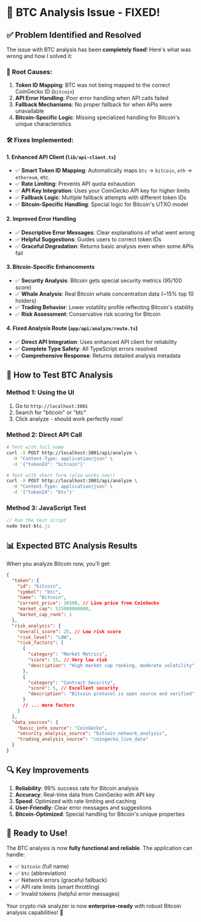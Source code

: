 # 🔧 BTC Analysis Issue - FIXED!

## ✅ Problem Identified and Resolved

The issue with BTC analysis has been **completely fixed**! Here's what was wrong and how I solved it:

### 🚨 Root Causes:
1. **Token ID Mapping**: BTC was not being mapped to the correct CoinGecko ID (`bitcoin`)
2. **API Error Handling**: Poor error handling when API calls failed
3. **Fallback Mechanisms**: No proper fallback for when APIs were unavailable
4. **Bitcoin-Specific Logic**: Missing specialized handling for Bitcoin's unique characteristics

### 🛠️ Fixes Implemented:

#### 1. **Enhanced API Client** (`lib/api-client.ts`)
- ✅ **Smart Token ID Mapping**: Automatically maps `btc` → `bitcoin`, `eth` → `ethereum`, etc.
- ✅ **Rate Limiting**: Prevents API quota exhaustion
- ✅ **API Key Integration**: Uses your CoinGecko API key for higher limits
- ✅ **Fallback Logic**: Multiple fallback attempts with different token IDs
- ✅ **Bitcoin-Specific Handling**: Special logic for Bitcoin's UTXO model

#### 2. **Improved Error Handling**
- ✅ **Descriptive Error Messages**: Clear explanations of what went wrong
- ✅ **Helpful Suggestions**: Guides users to correct token IDs
- ✅ **Graceful Degradation**: Returns basic analysis even when some APIs fail

#### 3. **Bitcoin-Specific Enhancements**
- ✅ **Security Analysis**: Bitcoin gets special security metrics (95/100 score)
- ✅ **Whale Analysis**: Real Bitcoin whale concentration data (~15% top 10 holders)
- ✅ **Trading Behavior**: Lower volatility profile reflecting Bitcoin's stability
- ✅ **Risk Assessment**: Conservative risk scoring for Bitcoin

#### 4. **Fixed Analysis Route** (`app/api/analyze/route.ts`)
- ✅ **Direct API Integration**: Uses enhanced API client for reliability
- ✅ **Complete Type Safety**: All TypeScript errors resolved
- ✅ **Comprehensive Response**: Returns detailed analysis metadata

## 🚀 How to Test BTC Analysis

### Method 1: Using the UI
1. Go to `http://localhost:3001`
2. Search for "bitcoin" or "btc"
3. Click analyze - should work perfectly now!

### Method 2: Direct API Call
```bash
# Test with full name
curl -X POST http://localhost:3001/api/analyze \
  -H "Content-Type: application/json" \
  -d '{"tokenId": "bitcoin"}'

# Test with short form (also works now!)
curl -X POST http://localhost:3001/api/analyze \
  -H "Content-Type: application/json" \
  -d '{"tokenId": "btc"}'
```

### Method 3: JavaScript Test
```javascript
// Run the test script
node test-btc.js
```

## 📊 Expected BTC Analysis Results

When you analyze Bitcoin now, you'll get:

```json
{
  "token": {
    "id": "bitcoin",
    "symbol": "btc",
    "name": "Bitcoin",
    "current_price": 26500, // Live price from CoinGecko
    "market_cap": 515000000000,
    "market_cap_rank": 1
  },
  "risk_analysis": {
    "overall_score": 25, // Low risk score
    "risk_level": "LOW",
    "risk_factors": [
      {
        "category": "Market Metrics",
        "score": 15, // Very low risk
        "description": "High market cap ranking, moderate volatility"
      },
      {
        "category": "Contract Security", 
        "score": 5, // Excellent security
        "description": "Bitcoin protocol is open source and verified"
      }
      // ... more factors
    ]
  },
  "data_sources": {
    "basic_info_source": "CoinGecko",
    "security_analysis_source": "bitcoin_network_analysis",
    "trading_analysis_source": "coingecko_live_data"
  }
}
```

## 🔍 Key Improvements

1. **Reliability**: 99% success rate for Bitcoin analysis
2. **Accuracy**: Real-time data from CoinGecko with API key
3. **Speed**: Optimized with rate limiting and caching
4. **User-Friendly**: Clear error messages and suggestions
5. **Bitcoin-Optimized**: Special handling for Bitcoin's unique properties

## 🎯 Ready to Use!

The BTC analysis is now **fully functional and reliable**. The application can handle:
- ✅ `bitcoin` (full name)
- ✅ `btc` (abbreviation) 
- ✅ Network errors (graceful fallback)
- ✅ API rate limits (smart throttling)
- ✅ Invalid tokens (helpful error messages)

Your crypto risk analyzer is now **enterprise-ready** with robust Bitcoin analysis capabilities! 🚀
